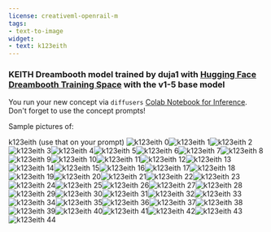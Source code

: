 ```yaml
---
license: creativeml-openrail-m
tags:
- text-to-image
widget:
- text: k123eith
---
```

### KEITH Dreambooth model trained by duja1 with [Hugging Face Dreambooth Training Space](https://huggingface.co/spaces/multimodalart/dreambooth-training) with the v1-5 base model

You run your new concept via `diffusers` [Colab Notebook for Inference](https://colab.research.google.com/github/huggingface/notebooks/blob/main/diffusers/sd_dreambooth_inference.ipynb). Don't forget to use the concept prompts! 

Sample pictures of:
  
  
  
  
  
  
  
  
  
  
  
  
  
  
  
  
  
  
  
  
  
  
  
  
  
  
  
  
  
  
  
  
  
  
  
  
  
  
  
  
  
  
  
  
k123eith (use that on your prompt) 
![k123eith 0](https://huggingface.co/duja1/keith/resolve/main/concept_images/k123eith_%281%29.jpg)![k123eith 1](https://huggingface.co/duja1/keith/resolve/main/concept_images/k123eith_%282%29.jpg)![k123eith 2](https://huggingface.co/duja1/keith/resolve/main/concept_images/k123eith_%283%29.jpg)![k123eith 3](https://huggingface.co/duja1/keith/resolve/main/concept_images/k123eith_%284%29.jpg)![k123eith 4](https://huggingface.co/duja1/keith/resolve/main/concept_images/k123eith_%285%29.jpg)![k123eith 5](https://huggingface.co/duja1/keith/resolve/main/concept_images/k123eith_%286%29.jpg)![k123eith 6](https://huggingface.co/duja1/keith/resolve/main/concept_images/k123eith_%287%29.jpg)![k123eith 7](https://huggingface.co/duja1/keith/resolve/main/concept_images/k123eith_%288%29.jpg)![k123eith 8](https://huggingface.co/duja1/keith/resolve/main/concept_images/k123eith_%289%29.jpg)![k123eith 9](https://huggingface.co/duja1/keith/resolve/main/concept_images/k123eith_%2810%29.jpg)![k123eith 10](https://huggingface.co/duja1/keith/resolve/main/concept_images/k123eith_%2811%29.jpg)![k123eith 11](https://huggingface.co/duja1/keith/resolve/main/concept_images/k123eith_%2812%29.jpg)![k123eith 12](https://huggingface.co/duja1/keith/resolve/main/concept_images/k123eith_%2813%29.jpg)![k123eith 13](https://huggingface.co/duja1/keith/resolve/main/concept_images/k123eith_%2814%29.jpg)![k123eith 14](https://huggingface.co/duja1/keith/resolve/main/concept_images/k123eith_%2815%29.jpg)![k123eith 15](https://huggingface.co/duja1/keith/resolve/main/concept_images/k123eith_%2816%29.jpg)![k123eith 16](https://huggingface.co/duja1/keith/resolve/main/concept_images/k123eith_%2817%29.jpg)![k123eith 17](https://huggingface.co/duja1/keith/resolve/main/concept_images/k123eith_%2818%29.jpg)![k123eith 18](https://huggingface.co/duja1/keith/resolve/main/concept_images/k123eith_%2819%29.jpg)![k123eith 19](https://huggingface.co/duja1/keith/resolve/main/concept_images/k123eith_%2820%29.jpg)![k123eith 20](https://huggingface.co/duja1/keith/resolve/main/concept_images/k123eith_%2821%29.jpg)![k123eith 21](https://huggingface.co/duja1/keith/resolve/main/concept_images/k123eith_%2822%29.jpg)![k123eith 22](https://huggingface.co/duja1/keith/resolve/main/concept_images/k123eith_%2823%29.jpg)![k123eith 23](https://huggingface.co/duja1/keith/resolve/main/concept_images/k123eith_%2824%29.jpg)![k123eith 24](https://huggingface.co/duja1/keith/resolve/main/concept_images/k123eith_%2825%29.jpg)![k123eith 25](https://huggingface.co/duja1/keith/resolve/main/concept_images/k123eith_%2826%29.jpg)![k123eith 26](https://huggingface.co/duja1/keith/resolve/main/concept_images/k123eith_%2827%29.jpg)![k123eith 27](https://huggingface.co/duja1/keith/resolve/main/concept_images/k123eith_%2828%29.jpg)![k123eith 28](https://huggingface.co/duja1/keith/resolve/main/concept_images/k123eith_%2829%29.jpg)![k123eith 29](https://huggingface.co/duja1/keith/resolve/main/concept_images/k123eith_%2830%29.jpg)![k123eith 30](https://huggingface.co/duja1/keith/resolve/main/concept_images/k123eith_%2831%29.jpg)![k123eith 31](https://huggingface.co/duja1/keith/resolve/main/concept_images/k123eith_%2832%29.jpg)![k123eith 32](https://huggingface.co/duja1/keith/resolve/main/concept_images/k123eith_%2833%29.jpg)![k123eith 33](https://huggingface.co/duja1/keith/resolve/main/concept_images/k123eith_%2834%29.jpg)![k123eith 34](https://huggingface.co/duja1/keith/resolve/main/concept_images/k123eith_%2835%29.jpg)![k123eith 35](https://huggingface.co/duja1/keith/resolve/main/concept_images/k123eith_%2836%29.jpg)![k123eith 36](https://huggingface.co/duja1/keith/resolve/main/concept_images/k123eith_%2837%29.jpg)![k123eith 37](https://huggingface.co/duja1/keith/resolve/main/concept_images/k123eith_%2838%29.jpg)![k123eith 38](https://huggingface.co/duja1/keith/resolve/main/concept_images/k123eith_%2839%29.jpg)![k123eith 39](https://huggingface.co/duja1/keith/resolve/main/concept_images/k123eith_%2840%29.jpg)![k123eith 40](https://huggingface.co/duja1/keith/resolve/main/concept_images/k123eith_%2841%29.jpg)![k123eith 41](https://huggingface.co/duja1/keith/resolve/main/concept_images/k123eith_%2842%29.jpg)![k123eith 42](https://huggingface.co/duja1/keith/resolve/main/concept_images/k123eith_%2843%29.jpg)![k123eith 43](https://huggingface.co/duja1/keith/resolve/main/concept_images/k123eith_%2844%29.jpg)![k123eith 44](https://huggingface.co/duja1/keith/resolve/main/concept_images/k123eith_%2845%29.jpg)
